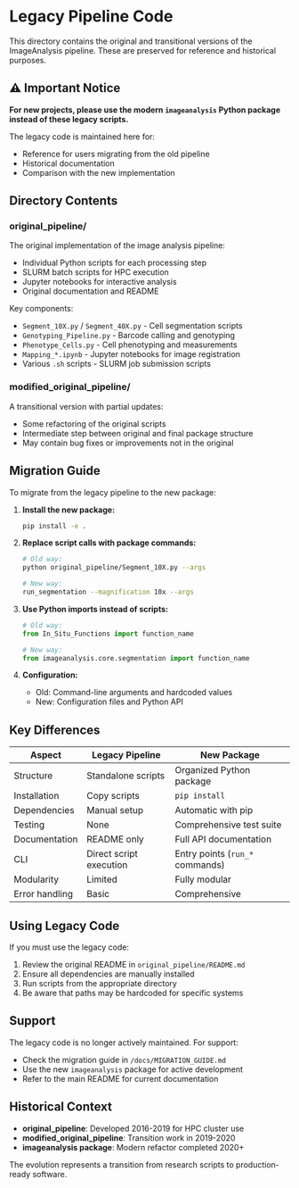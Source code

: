# Legacy Pipeline Code

This directory contains the original and transitional versions of the ImageAnalysis pipeline. These are preserved for reference and historical purposes.

## ⚠️ Important Notice

**For new projects, please use the modern `imageanalysis` Python package instead of these legacy scripts.**

The legacy code is maintained here for:
- Reference for users migrating from the old pipeline
- Historical documentation
- Comparison with the new implementation

## Directory Contents

### original_pipeline/
The original implementation of the image analysis pipeline:
- Individual Python scripts for each processing step
- SLURM batch scripts for HPC execution
- Jupyter notebooks for interactive analysis
- Original documentation and README

Key components:
- `Segment_10X.py` / `Segment_40X.py` - Cell segmentation scripts
- `Genotyping_Pipeline.py` - Barcode calling and genotyping
- `Phenotype_Cells.py` - Cell phenotyping and measurements
- `Mapping_*.ipynb` - Jupyter notebooks for image registration
- Various `.sh` scripts - SLURM job submission scripts

### modified_original_pipeline/
A transitional version with partial updates:
- Some refactoring of the original scripts
- Intermediate step between original and final package structure
- May contain bug fixes or improvements not in the original

## Migration Guide

To migrate from the legacy pipeline to the new package:

1. **Install the new package:**
   ```bash
   pip install -e .
   ```

2. **Replace script calls with package commands:**
   ```bash
   # Old way:
   python original_pipeline/Segment_10X.py --args
   
   # New way:
   run_segmentation --magnification 10x --args
   ```

3. **Use Python imports instead of scripts:**
   ```python
   # Old way:
   from In_Situ_Functions import function_name
   
   # New way:
   from imageanalysis.core.segmentation import function_name
   ```

4. **Configuration:**
   - Old: Command-line arguments and hardcoded values
   - New: Configuration files and Python API

## Key Differences

| Aspect | Legacy Pipeline | New Package |
|--------|----------------|-------------|
| Structure | Standalone scripts | Organized Python package |
| Installation | Copy scripts | `pip install` |
| Dependencies | Manual setup | Automatic with pip |
| Testing | None | Comprehensive test suite |
| Documentation | README only | Full API documentation |
| CLI | Direct script execution | Entry points (`run_*` commands) |
| Modularity | Limited | Fully modular |
| Error handling | Basic | Comprehensive |

## Using Legacy Code

If you must use the legacy code:

1. Review the original README in `original_pipeline/README.md`
2. Ensure all dependencies are manually installed
3. Run scripts from the appropriate directory
4. Be aware that paths may be hardcoded for specific systems

## Support

The legacy code is no longer actively maintained. For support:
- Check the migration guide in `/docs/MIGRATION_GUIDE.md`
- Use the new `imageanalysis` package for active development
- Refer to the main README for current documentation

## Historical Context

- **original_pipeline**: Developed 2016-2019 for HPC cluster use
- **modified_original_pipeline**: Transition work in 2019-2020
- **imageanalysis package**: Modern refactor completed 2020+

The evolution represents a transition from research scripts to production-ready software.